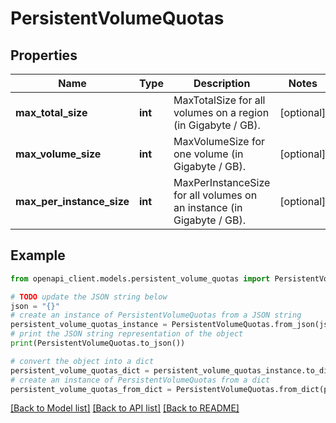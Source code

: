 # PersistentVolumeQuotas


## Properties

Name | Type | Description | Notes
------------ | ------------- | ------------- | -------------
**max_total_size** | **int** | MaxTotalSize for all volumes on a region (in Gigabyte / GB). | [optional] 
**max_volume_size** | **int** | MaxVolumeSize for one volume (in Gigabyte / GB). | [optional] 
**max_per_instance_size** | **int** | MaxPerInstanceSize for all volumes on an instance (in Gigabyte / GB). | [optional] 

## Example

```python
from openapi_client.models.persistent_volume_quotas import PersistentVolumeQuotas

# TODO update the JSON string below
json = "{}"
# create an instance of PersistentVolumeQuotas from a JSON string
persistent_volume_quotas_instance = PersistentVolumeQuotas.from_json(json)
# print the JSON string representation of the object
print(PersistentVolumeQuotas.to_json())

# convert the object into a dict
persistent_volume_quotas_dict = persistent_volume_quotas_instance.to_dict()
# create an instance of PersistentVolumeQuotas from a dict
persistent_volume_quotas_from_dict = PersistentVolumeQuotas.from_dict(persistent_volume_quotas_dict)
```
[[Back to Model list]](../README.md#documentation-for-models) [[Back to API list]](../README.md#documentation-for-api-endpoints) [[Back to README]](../README.md)


